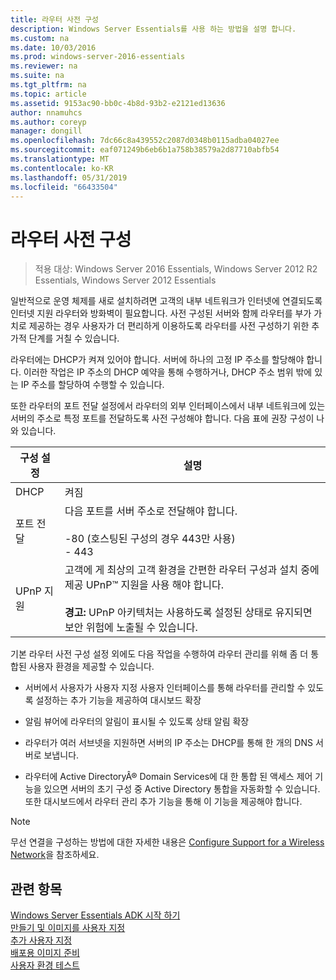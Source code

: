```yaml
---
title: 라우터 사전 구성
description: Windows Server Essentials를 사용 하는 방법을 설명 합니다.
ms.custom: na
ms.date: 10/03/2016
ms.prod: windows-server-2016-essentials
ms.reviewer: na
ms.suite: na
ms.tgt_pltfrm: na
ms.topic: article
ms.assetid: 9153ac90-bb0c-4b8d-93b2-e2121ed13636
author: nnamuhcs
ms.author: coreyp
manager: dongill
ms.openlocfilehash: 7dc66c8a439552c2087d0348b0115adba04027ee
ms.sourcegitcommit: eaf071249b6eb6b1a758b38579a2d87710abfb54
ms.translationtype: MT
ms.contentlocale: ko-KR
ms.lasthandoff: 05/31/2019
ms.locfileid: "66433504"
---
```

# <a name="preconfiguring-a-router"></a>라우터 사전 구성

>적용 대상: Windows Server 2016 Essentials, Windows Server 2012 R2 Essentials, Windows Server 2012 Essentials

일반적으로 운영 체제를 새로 설치하려면 고객의 내부 네트워크가 인터넷에 연결되도록 인터넷 지원 라우터와 방화벽이 필요합니다. 사전 구성된 서버와 함께 라우터를 부가 가치로 제공하는 경우 사용자가 더 편리하게 이용하도록 라우터를 사전 구성하기 위한 추가적 단계를 거칠 수 있습니다.  
  
 라우터에는 DHCP가 켜져 있어야 합니다. 서버에 하나의 고정 IP 주소를 할당해야 합니다. 이러한 작업은 IP 주소의 DHCP 예약을 통해 수행하거나, DHCP 주소 범위 밖에 있는 IP 주소를 할당하여 수행할 수 있습니다.  
  
 또한 라우터의 포트 전달 설정에서 라우터의 외부 인터페이스에서 내부 네트워크에 있는 서버의 주소로 특정 포트를 전달하도록 사전 구성해야 합니다. 다음 표에 권장 구성이 나와 있습니다.  
  
|구성 설정|설명|  
|---------------------------|-------------|  
|DHCP|켜짐|  
|포트 전달|다음 포트를 서버 주소로 전달해야 합니다.<br /><br /> -80 (호스팅된 구성의 경우 443만 사용)<br />-   443|  
|UPnP 지원|고객에 게 최상의 고객 환경을 간편한 라우터 구성과 설치 중에 제공 UPnP™ 지원을 사용 해야 합니다.<br /><br /> **경고:** UPnP 아키텍처는 사용하도록 설정된 상태로 유지되면 보안 위험에 노출될 수 있습니다.|  
  
 기본 라우터 사전 구성 설정 외에도 다음 작업을 수행하여 라우터 관리를 위해 좀 더 통합된 사용자 환경을 제공할 수 있습니다.  
  
-   서버에서 사용자가 사용자 지정 사용자 인터페이스를 통해 라우터를 관리할 수 있도록 설정하는 추가 기능을 제공하여 대시보드 확장  
  
-   알림 뷰어에 라우터의 알림이 표시될 수 있도록 상태 알림 확장  
  
-   라우터가 여러 서브넷을 지원하면 서버의 IP 주소는 DHCP를 통해 한 개의 DNS 서버로 보냅니다.  
  
-   라우터에 Active DirectoryÂ® Domain Services에 대 한 통합 된 액세스 제어 기능을 있으면 서버의 초기 구성 중 Active Directory 통합을 자동화할 수 있습니다. 또한 대시보드에서 라우터 관리 추가 기능을 통해 이 기능을 제공해야 합니다.  
  
> [!NOTE]
>  무선 연결을 구성하는 방법에 대한 자세한 내용은 [Configure Support for a Wireless Network](Configure-Support-for-a-Wireless-Network.md)을 참조하세요.  
  
## <a name="see-also"></a>관련 항목  
 [Windows Server Essentials ADK 시작 하기](Getting-Started-with-the-Windows-Server-Essentials-ADK.md)   
 [만들기 및 이미지를 사용자 지정](Creating-and-Customizing-the-Image.md)   
 [추가 사용자 지정](Additional-Customizations.md)   
 [배포용 이미지 준비](Preparing-the-Image-for-Deployment.md)   
 [사용자 환경 테스트](Testing-the-Customer-Experience.md)